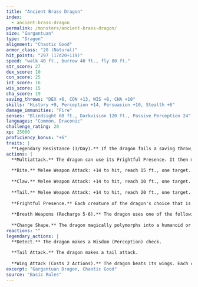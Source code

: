 ```yaml
---
title: "Ancient Brass Dragon"
index:
  - ancient-brass-dragon
permalink: /monsters/ancient-brass-dragon/
size: "Gargantuan"
type: "Dragon"
alignment: "Chaotic Good"
armor_class: "20 (Natural)"
hit_points: "297 (17d20+119)"
speed: "walk 40 ft., burrow 40 ft., fly 80 ft."
str_score: 27
dex_score: 10
con_score: 25
int_score: 16
wis_score: 15
cha_score: 19
saving_throws: "DEX +6, CON +13, WIS +8, CHA +10"
skills: "History +9, Perception +14, Persuasion +10, Stealth +6"
damage_immunities: "Fire"
senses: "Blindsight 60 ft., Darkvision 120 ft., Passive Perception 24"
languages: "Common, Draconic"
challenge_rating: 20
xp: 25000
proficiency_bonus: "+6"
traits: |
  **Legendary Resistance (3/Day).** If the dragon fails a saving throw, it can choose to succeed instead.
actions: |
  **Multiattack.** The dragon can use its Frightful Presence. It then makes three attacks: one with its bite and two with its claws.
  
  **Bite.** Melee Weapon Attack: +14 to hit, reach 15 ft., one target. Hit: 19 (2d10 + 8) piercing damage.
  
  **Claw.** Melee Weapon Attack: +14 to hit, reach 10 ft., one target. Hit: 15 (2d6 + 8) slashing damage.
  
  **Tail.** Melee Weapon Attack: +14 to hit, reach 20 ft., one target. Hit: 17 (2d8 + 8) bludgeoning damage.
  
  **Frightful Presence.** Each creature of the dragon's choice that is within 120 feet of the dragon and aware of it must succeed on a DC 18 Wisdom saving throw or become frightened for 1 minute. A creature can repeat the saving throw at the end of each of its turns, ending the effect on itself on a success. If a creature's saving throw is successful or the effect ends for it, the creature is immune to the dragon's Frightful Presence for the next 24 hours.
  
  **Breath Weapons (Recharge 5-6).** The dragon uses one of the following breath weapons: Fire Breath. The dragon exhales fire in an 90-foot line that is 10 feet wide. Each creature in that line must make a DC 21 Dexterity saving throw, taking 56 (16d6) fire damage on a failed save, or half as much damage on a successful one. Sleep Breath. The dragon exhales sleep gas in a 90-foot cone. Each creature in that area must succeed on a DC 21 Constitution saving throw or fall unconscious for 10 minutes. This effect ends for a creature if the creature takes damage or someone uses an action to wake it.
  
  **Change Shape.** The dragon magically polymorphs into a humanoid or beast that has a challenge rating no higher than its own, or back into its true form. It reverts to its true form if it dies. Any equipment it is wearing or carrying is absorbed or borne by the new form (the dragon's choice). In a new form, the dragon retains its alignment, hit points, Hit Dice, ability to speak, proficiencies, Legendary Resistance, lair actions, and Intelligence, Wisdom, and Charisma scores, as well as this action. Its statistics and capabilities are otherwise replaced by those of the new form, except any class features or legendary actions of that form.
reactions: ""
legendary_actions: |
  **Detect.** The dragon makes a Wisdom (Perception) check.
  
  **Tail Attack.** The dragon makes a tail attack.
  
  **Wing Attack (Costs 2 Actions).** The dragon beats its wings. Each creature within 15 ft. of the dragon must succeed on a DC 22 Dexterity saving throw or take 15 (2d6 + 8) bludgeoning damage and be knocked prone. The dragon can then fly up to half its flying speed.
excerpt: "Gargantuan Dragon, Chaotic Good"
source: "Basic Rules"
---
```

